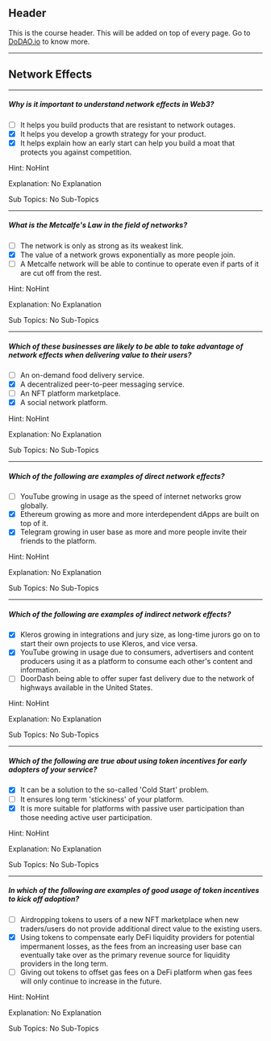 ## Header
This is the course header. This will be added on top of every page. Go to [DoDAO.io](https://www.dodao.io) to know more.

 ---
 
 ## Network Effects
 
 
---

##### Why is it important to understand network effects in Web3?  

- [ ]  It helps you build products that are resistant to network outages.
- [x]  It helps you develop a growth strategy for your product.
- [x]  It helps explain how an early start can help you build a moat that protects you against competition.
  
Hint: NoHint
         
Explanation: No Explanation

Sub Topics: No Sub-Topics
 

---

##### What is the Metcalfe's Law in the field of networks?  

- [ ]  The network is only as strong as its weakest link.
- [x]  The value of a network grows exponentially as more people join.
- [ ]  A Metcalfe network will be able to continue to operate even if parts of it are cut off from the rest.
  
Hint: NoHint
         
Explanation: No Explanation

Sub Topics: No Sub-Topics
 

---

##### Which of these businesses are likely to be able to take advantage of network effects when delivering value to their users?  

- [ ]  An on-demand food delivery service.
- [x]  A decentralized peer-to-peer messaging service.
- [ ]  An NFT platform marketplace.
- [x]  A social network platform.
  
Hint: NoHint
         
Explanation: No Explanation

Sub Topics: No Sub-Topics
 

---

##### Which of the following are examples of direct network effects?
  

- [ ]  YouTube growing in usage as the speed of internet networks grow globally.
- [x]  Ethereum growing as more and more interdependent dApps are built on top of it.
- [x]  Telegram growing in user base as more and more people invite their friends to the platform.
  
Hint: NoHint
         
Explanation: No Explanation

Sub Topics: No Sub-Topics
 

---

##### Which of the following are examples of indirect network effects?  

- [x]  Kleros growing in integrations and jury size, as long-time jurors go on to start their own projects to use Kleros, and vice versa.
- [x]  YouTube growing in usage due to consumers, advertisers and content producers using it as a platform to consume each other's content and information.
- [ ]  DoorDash being able to offer super fast delivery due to the network of highways available in the United States.
  
Hint: NoHint
         
Explanation: No Explanation

Sub Topics: No Sub-Topics
 

---

##### Which of the following are true about using token incentives for early adopters of your service?  

- [x]  It can be a solution to the so-called 'Cold Start' problem.
- [ ]  It ensures long term 'stickiness' of your platform.
- [x]  It is more suitable for platforms with passive user participation than those needing active user participation.
  
Hint: NoHint
         
Explanation: No Explanation

Sub Topics: No Sub-Topics
 

---

##### In which of the following are examples of good usage of token incentives to kick off adoption?
  

- [ ]  Airdropping tokens to users of a new NFT marketplace when new traders/users do not provide additional direct value to the existing users.
- [x]  Using tokens to compensate early DeFi liquidity providers for potential impermanent losses, as the fees from an increasing user base can eventually take over as the primary revenue source for liquidity providers in the long term.
- [ ]  Giving out tokens to offset gas fees on a DeFi platform when gas fees will only continue to increase in the future.
  
Hint: NoHint
         
Explanation: No Explanation

Sub Topics: No Sub-Topics
 
